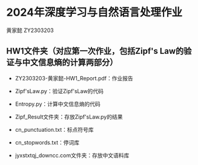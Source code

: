 # 2024年深度学习与自然语言处理作业

黄家懿 ZY2303203

## HW1文件夹（对应第一次作业，包括Zipf's Law的验证与中文信息熵的计算两部分）

- ZY2303203-黄家懿-HW1_Report.pdf：作业报告

- Zipf'sLaw.py：验证Zipf'sLaw的代码

- Entropy.py：计算中文信息熵的代码

- Zipf_Result文件夹：存放Zipf'sLaw.py的结果

- cn_punctuation.txt：标点符号库

- cn_stopwords.txt：停词库

- jyxstxtqj_downcc.com文件夹：存放中文语料库
